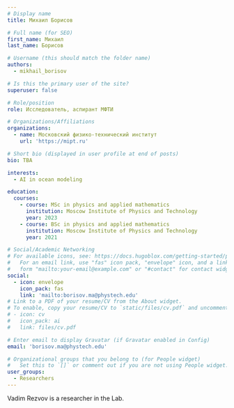```yaml
---
# Display name
title: Михаил Борисов

# Full name (for SEO)
first_name: Михаил
last_name: Борисов

# Username (this should match the folder name)
authors:
  - mikhail_borisov

# Is this the primary user of the site?
superuser: false

# Role/position
role: Исследователь, аспирант МФТИ

# Organizations/Affiliations
organizations:
  - name: Московский физико-технический институт
    url: 'https://mipt.ru'

# Short bio (displayed in user profile at end of posts)
bio: TBA

interests:
  - AI in ocean modeling

education:
  courses:
    - course: MSc in physics and applied mathematics
      institution: Moscow Institute of Physics and Technology
      year: 2023
    - course: BSc in physics and applied mathematics
      institution: Moscow Institute of Physics and Technology
      year: 2021

# Social/Academic Networking
# For available icons, see: https://docs.hugoblox.com/getting-started/page-builder/#icons
#   For an email link, use "fas" icon pack, "envelope" icon, and a link in the
#   form "mailto:your-email@example.com" or "#contact" for contact widget.
social:
  - icon: envelope
    icon_pack: fas
    link: 'mailto:borisov.ma@phystech.edu'
# Link to a PDF of your resume/CV from the About widget.
# To enable, copy your resume/CV to `static/files/cv.pdf` and uncomment the lines below.
# - icon: cv
#   icon_pack: ai
#   link: files/cv.pdf

# Enter email to display Gravatar (if Gravatar enabled in Config)
email: 'borisov.ma@phystech.edu'

# Organizational groups that you belong to (for People widget)
#   Set this to `[]` or comment out if you are not using People widget.
user_groups:
  - Researchers
---
```


Vadim Rezvov is a researcher in the Lab.